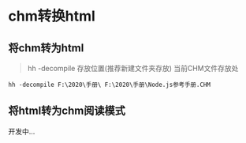 # chm转换html

## 将chm转为html

> hh -decompile 存放位置(推荐新建文件夹存放) 当前CHM文件存放处

`hh -decompile F:\2020\手册\ F:\2020\手册\Node.js参考手册.CHM`

## 将html转为chm阅读模式

开发中...